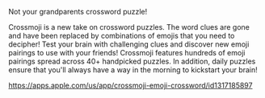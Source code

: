 Not your grandparents crossword puzzle!


Crossmoji is a new take on crossword puzzles. The word clues are gone and have been replaced by combinations of emojis that you need to decipher! Test your brain with challenging clues and discover new emoji pairings to use with your friends! Crossmoji features hundreds of emoji pairings spread across 40+ handpicked puzzles. In addition, daily puzzles ensure that you'll always have a way in the morning to kickstart your brain!

https://apps.apple.com/us/app/crossmoji-emoji-crossword/id1317185897
